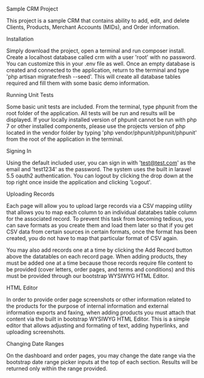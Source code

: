 Sample CRM Project

This project is a sample CRM that contains ability to add, edit, and delete Clients, Products, Merchant Accounts (MIDs), and Order information.

Installation

Simply download the project, open a terminal and run composer install.  Create a localhost database called crm with a user 'root' with no password.  You can customize this in your .env file as well.  Once an empty database is created and connected to the application, return to the terminal and type 'php artisan migrate:fresh --seed'.  This will create all database tables required and fill them with some basic demo information.

Running Unit Tests

Some basic unit tests are included.  From the terminal, type phpunit from the root folder of the application.  All tests will be run and results will be displayed.  If your locally installed version of phpunit cannot be run with php 7 or other installed components, please use the projects version of php located in the vendor folder by typing 'php vendor/phpunit/phpunit/phpunit' from the root of the application in the terminal.

Signing In

Using the default included user, you can sign in with 'test@test.com' as the email and 'test1234' as the password.  The system uses the built in laravel 5.5 oauth2 authentication.  You can logout by clicking the drop down at the top right once inside the application and clicking 'Logout'.

Uploading Records

Each page will allow you to upload large records via a CSV mapping utility that allows you to map each column to an individual datatabes table column for the associated record.  To prevent this task from becoming tedious, you can save formats as you create them and load them later so that if you get CSV data from certain sources in certain formats, once the format has been created, you do not have to map that particular format of CSV again.

You may also add records one at a time by clicking the Add Record button above the datatables on each record page.  When adding products, they must be added one at a time because those records require file content to be provided (cover letters, order pages, and terms and conditions) and this must be provided through our bootstrap WYSIWYG HTML Editor.

HTML Editor

In order to provide order page screenshots or other information related to the products for the purpose of internal information and external information exports and faxing, when adding products you must attach that content via the built in bootstrap WYSIWYG HTML Editor.  This is a simple editor that allows adjusting and formating of text, adding hyperlinks, and uploading screenshots.

Changing Date Ranges

On the dashboard and order pages, you may change the date range via the bootstrap date range picker inputs at the top of each section.  Results will be returned only within the range provided.
